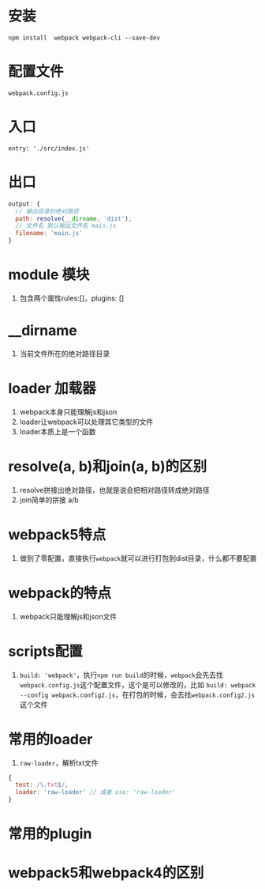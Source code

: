 # 安装
`npm install  webpack webpack-cli --save-dev`

# 配置文件
`webpack.config.js`

# 入口
`entry: './src/index.js'`

# 出口
```js
output: {
  // 输出目录的绝对路径
  path: resolve(__dirname, 'dist'),
  // 文件名 默认输出文件名 main.js
  filename: 'main.js'
}
```

# module 模块
1. 包含两个属性rules:[]，plugins: []

# __dirname
1. 当前文件所在的绝对路径目录

# loader 加载器
1. webpack本身只能理解js和json
2. loader让webpack可以处理其它类型的文件
3. loader本质上是一个函数

# resolve(a, b)和join(a, b)的区别
1. resolve拼接出绝对路径，也就是说会把相对路径转成绝对路径
2. join简单的拼接 a/b

# webpack5特点
1. 做到了零配置，直接执行`webpack`就可以进行打包到dist目录，什么都不要配置

# webpack的特点
1. webpack只能理解js和json文件

# scripts配置
1. `build: 'webpack'`，执行`npm run build`的时候，`webpack`会先去找`webpack.config.js`这个配置文件，这个是可以修改的，比如 `build: webpack --config webpack.config2.js`，在打包的时候，会去找`webpack.config2.js`这个文件

# 常用的loader
1. `raw-loader`，解析txt文件
```js
{
  test: /\.txt$/,
  loader: 'raw-loader' // 或者 use: 'raw-loader'
}
```

# 常用的plugin

# webpack5和webpack4的区别
